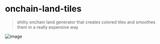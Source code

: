 # onchain-land-tiles

> shitty onchain land generator that creates colored tiles and smoothes them in a really expensive way 

![image](https://github.com/user-attachments/assets/65c79942-5ca2-4fdf-80dd-6d4195bfca63)

